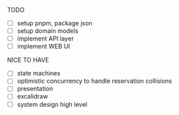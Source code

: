 TODO

- [ ] setup pnpm, package json
- [ ] setup domain models
- [ ] implement API layer
- [ ] implement WEB UI

NICE TO HAVE

- [ ] state machines
- [ ] optimistic concurrency to handle reservation collisions
- [ ] presentation
- [ ] excalidraw
- [ ] system design high level
